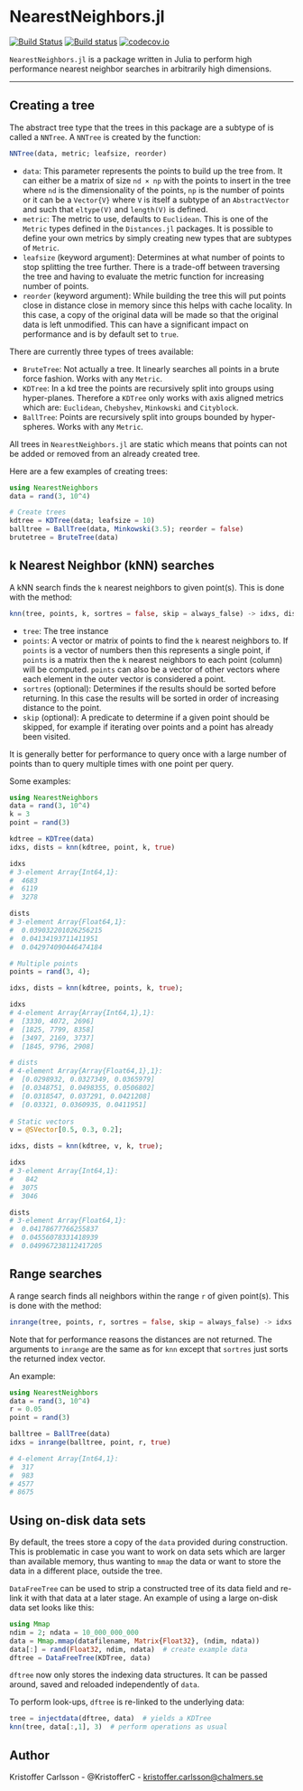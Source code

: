 # NearestNeighbors.jl

[![Build Status](https://travis-ci.org/KristofferC/NearestNeighbors.jl.svg?branch=master)](https://travis-ci.org/KristofferC/NearestNeighbors.jl) [![Build status](https://ci.appveyor.com/api/projects/status/lj0lk3c0pgwn06xe?svg=true)](https://ci.appveyor.com/project/KristofferC/nearestneighbors-jl)
 [![codecov.io](https://codecov.io/github/KristofferC/NearestNeighbors.jl/coverage.svg?branch=master)](https://codecov.io/github/KristofferC/NearestNeighbors.jl?branch=master)

 `NearestNeighbors.jl` is a package written in Julia to perform high performance nearest neighbor searches in
 arbitrarily high dimensions.

-----------------------------


## Creating a tree

The abstract tree type that the trees in this package are a subtype of is called a `NNTree`. A `NNTree`
is created by the function:
```jl
NNTree(data, metric; leafsize, reorder)
```

* `data`: This parameter represents the points to build up the tree from. It can either be a matrix of size `nd × np` with the points to insert in the tree where `nd` is the dimensionality of the points, `np` is the number of points or it can be a `Vector{V}` where `V` is itself a subtype of an `AbstractVector` and such that `eltype(V)` and `length(V)` is defined.
* `metric`: The metric to use, defaults to `Euclidean`. This is one of the `Metric` types defined in the `Distances.jl` packages. It is possible to define your own metrics by simply creating new types that are subtypes of `Metric`.
* `leafsize` (keyword argument): Determines at what number of points to stop splitting the tree further. There is a trade-off between traversing the tree and having to evaluate the metric function for increasing number of points.
* `reorder` (keyword argument): While building the tree this will put points close in distance close in memory since this helps with cache locality. In this case, a copy of the original data will be made so that the original data is left unmodified. This can have a significant impact on performance and is by default set to `true`.

There are currently three types of trees available:

* `BruteTree`: Not actually a tree. It linearly searches all points in a brute force fashion. Works with any `Metric`.
* `KDTree`: In a kd tree the points are recursively split into groups using hyper-planes.
Therefore a `KDTree` only works with axis aligned metrics which are: `Euclidean`, `Chebyshev`, `Minkowski` and `Cityblock`.
* `BallTree`: Points are recursively split into groups bounded by hyper-spheres. Works with any `Metric`.

All trees in `NearestNeighbors.jl` are static which means that points can not be added or removed from an already created tree.

Here are a few examples of creating trees:
```jl
using NearestNeighbors
data = rand(3, 10^4)

# Create trees
kdtree = KDTree(data; leafsize = 10)
balltree = BallTree(data, Minkowski(3.5); reorder = false)
brutetree = BruteTree(data)
```

## k Nearest Neighbor (kNN) searches

A kNN search finds the `k` nearest neighbors to given point(s).
This is done with the method:

```jl
knn(tree, points, k, sortres = false, skip = always_false) -> idxs, dists
```

* `tree`: The tree instance
* `points`: A vector or matrix of points to find the `k` nearest neighbors to. If `points` is a vector of numbers then this represents a single point, if `points` is a matrix then the `k` nearest neighbors to each point (column) will be computed. `points` can also be a vector of other vectors where each element in the outer vector is considered a point.
* `sortres` (optional): Determines if the results should be sorted before returning.
In this case the results will be sorted in order of increasing distance to the point.
* `skip` (optional): A predicate to determine if a given point should be skipped, for
example if iterating over points and a point has already been visited.

It is generally better for performance to query once with a large number of points than to query multiple
times with one point per query.

Some examples:

```jl
using NearestNeighbors
data = rand(3, 10^4)
k = 3
point = rand(3)

kdtree = KDTree(data)
idxs, dists = knn(kdtree, point, k, true)

idxs
# 3-element Array{Int64,1}:
#  4683
#  6119
#  3278

dists
# 3-element Array{Float64,1}:
#  0.039032201026256215
#  0.04134193711411951 
#  0.042974090446474184

# Multiple points
points = rand(3, 4);

idxs, dists = knn(kdtree, points, k, true);

idxs
# 4-element Array{Array{Int64,1},1}:
#  [3330, 4072, 2696]
#  [1825, 7799, 8358]
#  [3497, 2169, 3737]
#  [1845, 9796, 2908]

# dists
# 4-element Array{Array{Float64,1},1}:
#  [0.0298932, 0.0327349, 0.0365979]
#  [0.0348751, 0.0498355, 0.0506802]
#  [0.0318547, 0.037291, 0.0421208] 
#  [0.03321, 0.0360935, 0.0411951]
 
# Static vectors
v = @SVector[0.5, 0.3, 0.2];

idxs, dists = knn(kdtree, v, k, true);

idxs
# 3-element Array{Int64,1}:
#   842
#  3075
#  3046

dists
# 3-element Array{Float64,1}:
#  0.04178677766255837 
#  0.04556078331418939 
#  0.049967238112417205
```

## Range searches

A range search finds all neighbors within the range `r` of given point(s).
This is done with the method:

```jl
inrange(tree, points, r, sortres = false, skip = always_false) -> idxs
```

Note that for performance reasons the distances are not returned. The arguments to `inrange` are the same as for `knn` except that `sortres` just sorts the returned index vector.

An example:

```jl
using NearestNeighbors
data = rand(3, 10^4)
r = 0.05
point = rand(3)

balltree = BallTree(data)
idxs = inrange(balltree, point, r, true)

# 4-element Array{Int64,1}:
#  317
#  983
# 4577
# 8675
```

## Using on-disk data sets

By default, the trees store a copy of the `data` provided during construction. This is problematic in case you want to work on data sets which are larger than available memory, thus wanting to `mmap` the data or want to store the data in a different place, outside the tree.

`DataFreeTree` can be used to strip a constructed tree of its data field and re-link it with that data at a later stage. An example of using a large on-disk data set looks like this:

```jl
using Mmap
ndim = 2; ndata = 10_000_000_000
data = Mmap.mmap(datafilename, Matrix{Float32}, (ndim, ndata))
data[:] = rand(Float32, ndim, ndata)  # create example data
dftree = DataFreeTree(KDTree, data)
```

`dftree` now only stores the indexing data structures. It can be passed around, saved and reloaded independently of `data`.

To perform look-ups, `dftree` is re-linked to the underlying data:

```jl
tree = injectdata(dftree, data)  # yields a KDTree
knn(tree, data[:,1], 3)  # perform operations as usual
```


## Author

Kristoffer Carlsson -  @KristofferC - kristoffer.carlsson@chalmers.se
